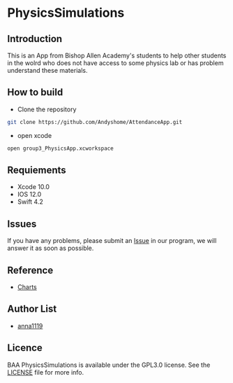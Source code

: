 # PhysicsSimulations

Introduction
-------
This is an App from Bishop Allen Academy's students to help other students in the wolrd who does not have access to some physics lab or has problem understand these materials. 

How to build
--------------

* Clone the repository

```bash
git clone https://github.com/Andyshome/AttendanceApp.git
```

* open xcode
```bash
open group3_PhysicsApp.xcworkspace
```


Requiements
------
* Xcode 10.0
* IOS 12.0
* Swift 4.2

Issues
-------
If you have any problems, please submit an [Issue](https://github.com/mrBaraam/PhysicsSimulations/issues) in our program, we will answer it as soon as possible.

Reference
---------
* [Charts](https://github.com/danielgindi/Charts)


Author List
----------
* [anna1119](https://github.com/anna1119)



Licence
---------
BAA PhysicsSimulations is available under the GPL3.0 license. See the [LICENSE](https://github.com/Andyshome/PhysicsSimulations/blob/master/LICENSE) file for more info.
